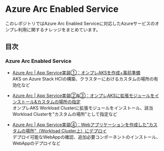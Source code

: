 # Azure Arc Enabled Service
このレポジトリではAzure Arc Enabled Serviceに対応したAzureサービスのオンプレ利用に関するナレッジをまとめています。

## 目次
### Azure Arc Enabled Service
- [Azure Arc | App Service実装①：オンプレAKSを作成+事前準備](installation01)  
AKS on Azure Stack HCIの構築、クラスターにおけるカスタムの場所の有効化など

- [Azure Arc | App Service実装②&③：オンプレAKSに拡張モジュールをインストール&カスタムの場所の指定](installation02)  
オンプレAKS Workload Clusterに拡張モジュールをインストール、該当Workload Clusterを"カスタムの場所"として指定など

- [Azure Arc | App Service実装④：Webアプリケーションを作成した"カスタムの場所"（Workload Cluster上）にデプロイ](installation03)  
デプロイ可能なWebAppの確認、追加必要コンポーネントのインストール、WebAppのデプロイなど
